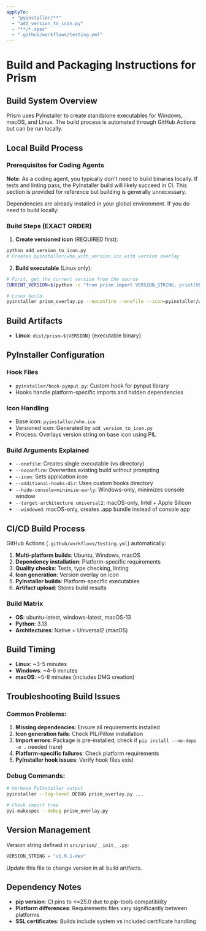 ```yaml
---
applyTo:
  - "pyinstaller/**"
  - "add_version_to_icon.py"
  - "**/*.spec"
  - ".github/workflows/testing.yml"
---
```


# Build and Packaging Instructions for Prism

## Build System Overview
Prism uses PyInstaller to create standalone executables for Windows, macOS, and Linux. The build process is automated through GitHub Actions but can be run locally.

## Local Build Process

### Prerequisites for Coding Agents
**Note**: As a coding agent, you typically don't need to build binaries locally. If tests and linting pass, the PyInstaller build will likely succeed in CI. This section is provided for reference but building is generally unnecessary.

Dependencies are already installed in your global environment. If you do need to build locally:

### Build Steps (EXACT ORDER)

1. **Create versioned icon** (REQUIRED first):
```bash
python add_version_to_icon.py
# Creates pyinstaller/who_with_version.ico with version overlay
```

2. **Build executable** (Linux only):
```bash
# First, get the current version from the source
CURRENT_VERSION=$(python -c "from prism import VERSION_STRING; print(VERSION_STRING)")

# Linux build
pyinstaller prism_overlay.py --noconfirm --onefile --icon=pyinstaller/who_with_version.ico --name "prism-${CURRENT_VERSION}" --additional-hooks-dir=pyinstaller
```

## Build Artifacts
- **Linux**: `dist/prism-${VERSION}` (executable binary)

## PyInstaller Configuration

### Hook Files
- `pyinstaller/hook-pynput.py`: Custom hook for pynput library
- Hooks handle platform-specific imports and hidden dependencies

### Icon Handling
- Base icon: `pyinstaller/who.ico`
- Versioned icon: Generated by `add_version_to_icon.py`
- Process: Overlays version string on base icon using PIL

### Build Arguments Explained
- `--onefile`: Creates single executable (vs directory)
- `--noconfirm`: Overwrites existing build without prompting
- `--icon`: Sets application icon
- `--additional-hooks-dir`: Uses custom hooks directory
- `--hide-console=minimize-early`: Windows-only, minimizes console window
- `--target-architecture universal2`: macOS-only, Intel + Apple Silicon
- `--windowed`: macOS-only, creates .app bundle instead of console app

## CI/CD Build Process
GitHub Actions (`.github/workflows/testing.yml`) automatically:

1. **Multi-platform builds**: Ubuntu, Windows, macOS
2. **Dependency installation**: Platform-specific requirements
3. **Quality checks**: Tests, type checking, linting
4. **Icon generation**: Version overlay on icon
5. **PyInstaller builds**: Platform-specific executables
6. **Artifact upload**: Stores build results

### Build Matrix
- **OS**: ubuntu-latest, windows-latest, macOS-13
- **Python**: 3.13
- **Architectures**: Native + Universal2 (macOS)

## Build Timing
- **Linux**: ~3-5 minutes
- **Windows**: ~4-6 minutes  
- **macOS**: ~5-8 minutes (includes DMG creation)

## Troubleshooting Build Issues

### Common Problems:
1. **Missing dependencies**: Ensure all requirements installed
2. **Icon generation fails**: Check PIL/Pillow installation
3. **Import errors**: Package is pre-installed; check if `pip install --no-deps -e .` needed (rare)
4. **Platform-specific failures**: Check platform requirements
5. **PyInstaller hook issues**: Verify hook files exist

### Debug Commands:
```bash
# Verbose PyInstaller output
pyinstaller --log-level DEBUG prism_overlay.py ...

# Check import tree
pyi-makespec --debug prism_overlay.py
```

## Version Management
Version string defined in `src/prism/__init__.py`:
```python
VERSION_STRING = "v1.9.1-dev"
```

Update this file to change version in all build artifacts.

## Dependency Notes
- **pip version**: CI pins to <=25.0 due to pip-tools compatibility
- **Platform differences**: Requirements files vary significantly between platforms
- **SSL certificates**: Builds include system vs included certificate handling